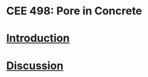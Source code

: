 # CEE 498: Pore in Concrete

# [Introduction](https://github.com/Faisal-Qadri/Group-8-Pore_in-_Concrete/blob/master/Introduction.md)

# [Discussion](https://github.com/Faisal-Qadri/Group-8-Pore_in-_Concrete/blob/master/Discussion.md)